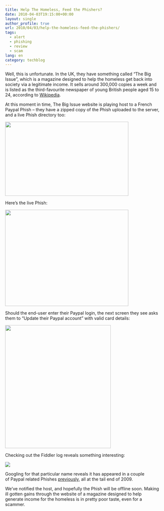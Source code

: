 ```yaml
---
title: Help The Homeless, Feed the Phishers?
date: 2010-04-03T19:15:00+00:00
layout: single
author_profile: true
url: 2010/04/03/help-the-homeless-feed-the-phishers/
tags:
  - alert
  - phishing
  - review
  - scam
lang: en
category: techblog
---
```

Well, this is unfortunate. In the UK, they have something called “The Big Issue”, which is a magazine designed to help the homeless get back into society via a legitimate income. It sells around 300,000 copies a week and is listed as the third-favourite newspaper of young British people aged 15 to 24, according to <a href="http://en.wikipedia.org/wiki/The_Big_Issue" target="_blank">Wikipedia</a>.

At this moment in time, The Big Issue website is playing host to a French Paypal Phish – they have a zipped copy of the Phish uploaded to the server, and a live Phish directory too:

<div>
  <a href="http://3.bp.blogspot.com/_vaUVXcmC3OI/S7eMAegtR_I/AAAAAAAABeU/AdWskcIGuQk/s1600-h/bigssuehck1.gif" imageanchor="1"><img border="0" height="241" src="http://3.bp.blogspot.com/_vaUVXcmC3OI/S7eMAegtR_I/AAAAAAAABeU/AdWskcIGuQk/s400/bigssuehck1.gif" width="400" /></a>
</div>

Here’s the live Phish:

<div>
  <a href="http://2.bp.blogspot.com/_vaUVXcmC3OI/S7eMDzmJgqI/AAAAAAAABeY/NwPBSmdZ_XU/s1600-h/bigssuehck2.gif" imageanchor="1"><img border="0" height="313" src="http://2.bp.blogspot.com/_vaUVXcmC3OI/S7eMDzmJgqI/AAAAAAAABeY/NwPBSmdZ_XU/s400/bigssuehck2.gif" width="400" /></a>
</div>

Should the end-user enter their Paypal login, the next screen they see asks them to “Update their Paypal account” with valid card details:

<div>
  <a href="http://1.bp.blogspot.com/_vaUVXcmC3OI/S7eMFRoQziI/AAAAAAAABeg/KVQDdG3tjRo/s1600-h/bigssuehck4.gif" imageanchor="1"><img border="0" height="400" src="http://1.bp.blogspot.com/_vaUVXcmC3OI/S7eMFRoQziI/AAAAAAAABeg/KVQDdG3tjRo/s400/bigssuehck4.gif" width="343" /></a>
</div>

Checking out the Fiddler log reveals something interesting:

<div>
  <a href="http://2.bp.blogspot.com/_vaUVXcmC3OI/S7eMEU2wO3I/AAAAAAAABec/RPrS7bR92z0/s1600-h/bigssuehck3.gif" imageanchor="1"><img border="0" src="http://2.bp.blogspot.com/_vaUVXcmC3OI/S7eMEU2wO3I/AAAAAAAABec/RPrS7bR92z0/s1600/bigssuehck3.gif" /></a>
</div>

Googling for that particular name reveals it has appeared in a couple of Paypal related Phishes <a href="http://www.google.co.uk/search?q=rak0n+phish&#038;btnG=Search&#038;hl=en&#038;safe=off&#038;client=firefox-a&#038;hs=1uZ&#038;rls=org.mozilla%3Aen-GB%3Aofficial&#038;sa=2" target="_blank">previously</a>, all at the tail end of 2009.

We’ve notified the host, and hopefully the Phish will be offline soon. Making ill gotten gains through the website of a magazine designed to help generate income for the homeless is in pretty poor taste, even for a scammer.